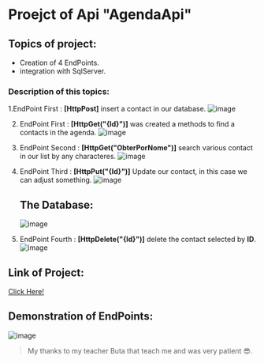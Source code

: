 # Proejct of Api "AgendaApi"

## Topics of project: 

- Creation of 4 EndPoints.
- integration with SqlServer. 

### Description of this topics: 

1.EndPoint First   : **[HttpPost]** insert a contact in our database. 
   ![image](https://github.com/CarlosEngineer/AgendaApi/assets/106555840/0beebbc8-855c-429f-b7cf-c0e8b33cdf23)

2. EndPoint First  : **[HttpGet("{Id}")]** was created a  methods to find a  contacts in the agenda.
   ![image](https://github.com/CarlosEngineer/AgendaApi/assets/106555840/dc7246a8-74ca-4838-a54c-c0112039e834)

3. EndPoint Second : **[HttpGet("ObterPorNome")]** search various contact in our list by any characteres.
  ![image](https://github.com/CarlosEngineer/AgendaApi/assets/106555840/e6a52a00-fbc1-4c13-95c5-0a402a4565b3)
   
4. EndPoint Third  : **[HttpPut("{Id}")]** Update our contact, in this case we can adjust something.
   ![image](https://github.com/CarlosEngineer/AgendaApi/assets/106555840/45a8616b-c92f-4799-b063-f8f94022dabc)

   ## The Database: 
   ![image](https://github.com/CarlosEngineer/AgendaApi/assets/106555840/7269e48d-a6ab-4959-bdaf-842763014664)


6. EndPoint Fourth : **[HttpDelete("{Id}")]** delete the contact selected by **ID**.
   ![image](https://github.com/CarlosEngineer/AgendaApi/assets/106555840/11cf8403-d4b6-47a5-8399-d5fb0746c21a)


## Link of Project: 
[Click Here! ](https://github.com/CarlosEngineer/AgendaApi)


## Demonstration of EndPoints: 

![image](https://github.com/CarlosEngineer/AgendaApi/assets/106555840/12028dd6-7b8e-4b6d-b929-441bb4f1d14f)









>My thanks to my teacher Buta that teach me and was very patient 😎. 
